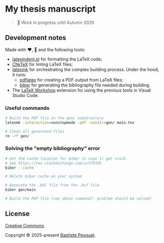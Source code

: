 # My thesis manuscript

> 🚧 Work in progress until Autumn 2026

## Development notes

Made with ❤️, 🥵 and the following tools:

- [latexindent.pl](https://github.com/cmhughes/latexindent.pl) for formatting the LaTeX code;
- [ChkTeX](https://www.nongnu.org/chktex/) for linting LaTeX files;
- [latexmk](https://mgeier.github.io/latexmk.html) for orchestrating the complex building process. Under the hood, it runs:
  - [pdflatex](https://www.tug.org/applications/pdftex/) for creating a PDF output from LaTeX files;
  - [biber](https://ctan.org/pkg/biber?lang=en) for generating the bibliography file needed during building.
- The [LaTeX Workshop](https://marketplace.visualstudio.com/items?itemName=James-Yu.latex-workshop) extension for using the previous tools in Visual Studio Code.

### Useful commands

```bash
# Build the PDF file in the gen/ subdirectory
latexmk -interaction=nonstopmode -pdf -outdir=gen/ main.tex

# Clean all generated files
rm -rf gen/
```

### Solving the "empty bibliography" error

```bash
# Get the cache location for biber in case it get stuck.
# See https://tex.stackexchange.com/a/579356
biber --cache

# Delete biber cache on your system

# Generate the .bbl file from the .bcf file
biber gen/main

# Build the PDF file (see above command): problem should be solved!
```

## License

[Creative Commons](LICENSE).

Copyright © 2025-present [Baptiste Pesquet](https://bpesquet.fr).
